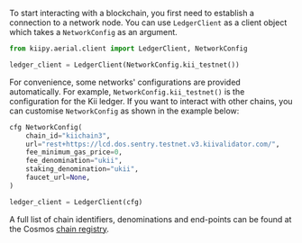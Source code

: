 To start interacting with a blockchain, you first need to establish a connection to a network node. You can use `LedgerClient` as a client object which takes a `NetworkConfig` as an argument.

```python
from kiipy.aerial.client import LedgerClient, NetworkConfig

ledger_client = LedgerClient(NetworkConfig.kii_testnet())
```

For convenience, some networks' configurations are provided automatically. For example, `NetworkConfig.kii_testnet()` is the configuration for the Kii ledger. If you want to interact with other chains, you can customise `NetworkConfig` as shown in the example below:

```python
cfg NetworkConfig(
    chain_id="kiichain3",
    url="rest+https://lcd.dos.sentry.testnet.v3.kiivalidator.com/",
    fee_minimum_gas_price=0,
    fee_denomination="ukii",
    staking_denomination="ukii",
    faucet_url=None,
)

ledger_client = LedgerClient(cfg)
```

A full list of chain identifiers, denominations and end-points can be found at the Cosmos [chain registry](https://github.com/cosmos/chain-registry/).
